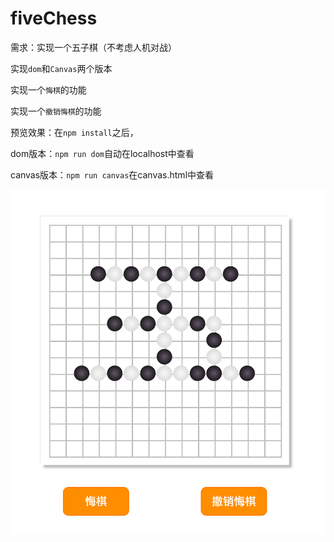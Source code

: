 # fiveChess


需求：实现一个五子棋（不考虑人机对战）

实现`dom`和`Canvas`两个版本

实现一个`悔棋`的功能

实现一个`撤销悔棋`的功能

预览效果：在`npm install`之后，

dom版本：`npm run dom`自动在localhost中查看

canvas版本：`npm run canvas`在canvas.html中查看


![image](https://github.com/sysuzhyupeng/fiveChess/raw/master/img/preview.png)
